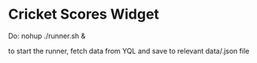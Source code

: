 # Cricket Scores Widget
Do:
    nohup ./runner.sh &

to start the runner, fetch data from YQL and save to relevant data/.json file
